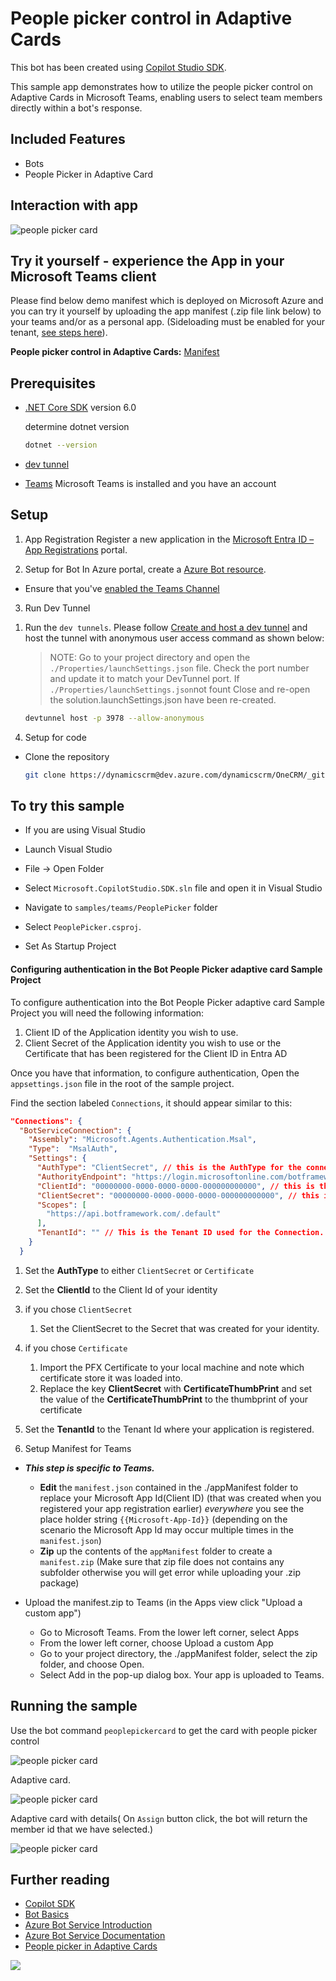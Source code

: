 # People picker control in Adaptive Cards

This bot has been created using [Copilot Studio SDK](https://github.com/microsoft/copilot-sdk).

This sample app demonstrates how to utilize the people picker control on Adaptive Cards in Microsoft Teams, enabling users to select team members directly within a bot's response.

## Included Features
* Bots
* People Picker in Adaptive Card

## Interaction with app

![people picker card ](Images/PepolePickerAdaptiveCard.gif)
 
## Try it yourself - experience the App in your Microsoft Teams client
Please find below demo manifest which is deployed on Microsoft Azure and you can try it yourself by uploading the app manifest (.zip file link below) to your teams and/or as a personal app. (Sideloading must be enabled for your tenant, [see steps here](https://docs.microsoft.com/microsoftteams/platform/concepts/build-and-test/prepare-your-o365-tenant#enable-custom-teams-apps-and-turn-on-custom-app-uploading)).

**People picker control in Adaptive Cards:** [Manifest](/samples/bot-people-picker-adaptive-card/csharp/demo-manifest/People-picker-adaptive-card.zip)

## Prerequisites

- [.NET Core SDK](https://dotnet.microsoft.com/download) version 6.0

  determine dotnet version
  ```bash
  dotnet --version
  ```
- [dev tunnel](https://learn.microsoft.com/en-us/azure/developer/dev-tunnels/get-started?tabs=windows)
- [Teams](https://teams.microsoft.com) Microsoft Teams is installed and you have an account

## Setup

1. App Registration
Register a new application in the [Microsoft Entra ID – App Registrations](https://go.microsoft.com/fwlink/?linkid=2083908) portal.

2. Setup for Bot
In Azure portal, create a [Azure Bot resource](https://docs.microsoft.com/azure/bot-service/bot-builder-authentication?view=azure-bot-service-4.0&tabs=csharp%2Caadv2).

- Ensure that you've [enabled the Teams Channel](https://docs.microsoft.com/azure/bot-service/channel-connect-teams?view=azure-bot-service-4.0)

3. Run Dev Tunnel

1) Run the `dev tunnels`. Please follow [Create and host a dev tunnel](https://learn.microsoft.com/en-us/azure/developer/dev-tunnels/get-started?tabs=windows) and host the tunnel with anonymous user access command as shown below:
   > NOTE: Go to your project directory and open the `./Properties/launchSettings.json` file. Check the port number and update it to match your DevTunnel port. If `./Properties/launchSettings.json`not fount Close and re-open the solution.launchSettings.json have been re-created.
 
   ```bash
   devtunnel host -p 3978 --allow-anonymous
   ```

4. Setup for code

- Clone the repository

    ```bash
    git clone https://dynamicscrm@dev.azure.com/dynamicscrm/OneCRM/_git/Microsoft.Agents.Sdk
    ```

## To try this sample

  - If you are using Visual Studio
 
  - Launch Visual Studio
  - File -> Open Folder
   - Select `Microsoft.CopilotStudio.SDK.sln` file and open it in Visual Studio
   - Navigate to `samples/teams/PeoplePicker` folder
   - Select `PeoplePicker.csproj`.
   - Set As Startup Project 

#### Configuring authentication in the Bot People Picker adaptive card Sample Project

To configure authentication into the Bot People Picker adaptive card Sample Project you will need the following information:

1. Client ID of the Application identity you wish to use.
1. Client Secret of the Application identity you wish to use or the Certificate that has been registered for the Client ID in Entra AD

Once you have that information, to configure authentication, Open the `appsettings.json` file in the root of the sample project.

Find the section labeled `Connections`,  it should appear similar to this:

```json
"Connections": {
  "BotServiceConnection": {
    "Assembly": "Microsoft.Agents.Authentication.Msal",
    "Type":  "MsalAuth",
    "Settings": {
      "AuthType": "ClientSecret", // this is the AuthType for the connection, valid values can be found in Microsoft.Agents.Authentication.Msal.Model.AuthTypes.  The default is ClientSecret.
      "AuthorityEndpoint": "https://login.microsoftonline.com/botframework.com",
      "ClientId": "00000000-0000-0000-0000-000000000000", // this is the Client ID used for the connection.
      "ClientSecret": "00000000-0000-0000-0000-000000000000", // this is the Client Secret used for the connection.
      "Scopes": [
        "https://api.botframework.com/.default"
      ],
      "TenantId": "" // This is the Tenant ID used for the Connection. 
    }
  }
```

1. Set the **AuthType** to either `ClientSecret` or `Certificate`
1. Set the **ClientId** to the Client Id of your identity
1. if you chose `ClientSecret`
    1. Set the ClientSecret to the Secret that was created for your identity.
1. if you chose `Certificate`
    1. Import the PFX Certificate to your local machine and note which certificate store it was loaded into.
    1. Replace the key **ClientSecret** with **CertificateThumbPrint** and set the value of the **CertificateThumbPrint** to the thumbprint of your certificate
1. Set the **TenantId** to the Tenant Id where your application is registered.
   
5. Setup Manifest for Teams
- __*This step is specific to Teams.*__
    - **Edit** the `manifest.json` contained in the ./appManifest folder to replace your Microsoft App Id(Client ID) (that was created when you registered your app registration earlier) *everywhere* you see the place holder string `{{Microsoft-App-Id}}` (depending on the scenario the Microsoft App Id may occur multiple times in the `manifest.json`)   
    - **Zip** up the contents of the `appManifest` folder to create a `manifest.zip` (Make sure that zip file does not contains any subfolder otherwise you will get error while uploading your .zip package)

- Upload the manifest.zip to Teams (in the Apps view click "Upload a custom app")
   - Go to Microsoft Teams. From the lower left corner, select Apps
   - From the lower left corner, choose Upload a custom App
   - Go to your project directory, the ./appManifest folder, select the zip folder, and choose Open.
   - Select Add in the pop-up dialog box. Your app is uploaded to Teams.

## Running the sample

Use the bot command `peoplepickercard` to get the card with people picker control 

![people picker card ](Images/Welcome.png)

 Adaptive card.

![people picker card ](Images/people-picker-card.png)

 Adaptive card with details( On `Assign` button click, the bot will return the member id that we have selected.)  

![people picker card ](Images/people-picker-id.png)


## Further reading

- [Copilot SDK](https://dev.microsoftcopilot.com)
- [Bot Basics](https://docs.microsoft.com/azure/bot-service/bot-builder-basics?view=azure-bot-service-4.0)
- [Azure Bot Service Introduction](https://docs.microsoft.com/azure/bot-service/bot-service-overview-introduction?view=azure-bot-service-4.0)
- [Azure Bot Service Documentation](https://docs.microsoft.com/azure/bot-service/?view=azure-bot-service-4.0)
- [People picker in Adaptive Cards](https://docs.microsoft.com/en-us/microsoftteams/platform/task-modules-and-cards/cards/people-picker)


<img src="https://pnptelemetry.azurewebsites.net/microsoft-teams-samples/samples/bot-people-picker-adaptive-card-csharp" />